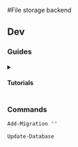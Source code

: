 #File storage backend

## Dev

### Guides

<details>
<summary><h4>Tutorials<h4></summary>

[connect to psql](https://youtu.be/z7G6HV7WWz0?si=cHTbdEOE16KJ5W0O)
[read user claims](https://youtu.be/7vqAHD9DlIA?si=KhJ1cYMce9Fa0GRs)

</details>

### Commands

```bash
Add-Migration ""
```

```bash
Update-Database
```